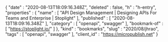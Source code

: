 {
  "date" : "2020-08-13T18:09:16.348Z",
  "deleted" : false,
  "h" : "h-entry",
  "properties" : {
    "name" : [ "API Design Management | Designing APIs For Teams and Enterprise | Stoplight" ],
    "published" : [ "2020-08-13T18:09:16.348Z" ],
    "category" : [ "openapi", "swagger" ],
    "bookmark-of" : [ "https://stoplight.io/" ]
  },
  "kind" : "bookmarks",
  "slug" : "2020/08/jhrao",
  "tags" : [ "openapi", "swagger" ],
  "client_id" : "https://micropublish.net"
}
